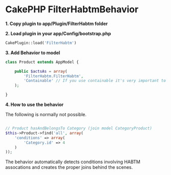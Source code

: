 # CakePHP FilterHabtmBehavior

**1. Copy plugin to app/Plugin/FilterHabtm folder**

**2. Load plugin in your app/Config/bootstrap.php**

```php
CakePlugin::load('FilterHabtm')
```

**3. Add Behavior to model**

```php
class Product extends AppModel {

	public $actsAs = array(
		'FilterHabtm.FilterHabtm',
		'Containable' // If you use containable it's very important to load it AFTER FilterHabtm
	);

}
```

**4. How to use the behavior**

The following is normally not possible. 
```php

// Product hasAndBelongsTo Category (join model CategoryProduct)
$this->Product->find('all', array(
	'conditions' => array(
		'Category.id' => 4
	)
));
```

The behavior automatically detects conditions involving HABTM assocations and creates the proper joins behind the scenes.
